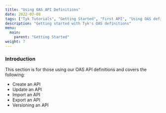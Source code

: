 ```yaml
---
title: "Using OAS API Definitions"
date: 2022-07-08
tags: ["Tyk Tutorials", "Getting Started", "First API", "Using OAS definitions"]
description: "Getting started with Tyk's OAS definitions"
menu:
  main:
    parent: "Getting Started"
weight: 7
---
```


### Introduction

This section is for those using our OAS API definitions and covers the following:

- Create an API
- Update an API
- Import an API
- Export an API
- Versioning an API


